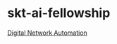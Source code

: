 # skt-ai-fellowship

[Digital Network Automation](https://www.sktaifellowship.com/8213a867-8d4a-4be8-adf0-d5a1cf1fd6ad)

